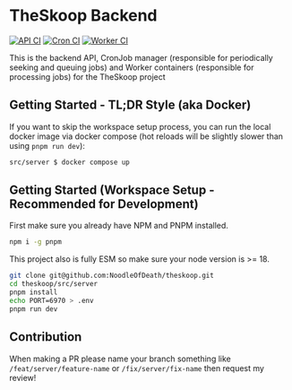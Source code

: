 # TheSkoop Backend

[![API CI](https://github.com/NoodleOfDeath/theskoop/actions/workflows/api-ci.yaml/badge.svg)](https://github.com/NoodleOfDeath/theskoop/actions/workflows/api-ci.yaml)
[![Cron CI](https://github.com/NoodleOfDeath/theskoop/actions/workflows/cron-ci.yaml/badge.svg)](https://github.com/NoodleOfDeath/theskoop/actions/workflows/cron-ci.yaml)
[![Worker CI](https://github.com/NoodleOfDeath/theskoop/actions/workflows/work-ci.yaml/badge.svg)](https://github.com/NoodleOfDeath/theskoop/actions/workflows/work-ci.yaml)

This is the backend API, CronJob manager (responsible for periodically seeking and queuing jobs) and Worker containers (responsible for processing jobs) for the TheSkoop project

## Getting Started - TL;DR Style (aka Docker)

If you want to skip the workspace setup process, you can run the local docker image via docker compose (hot reloads will be slightly slower than using `pnpm run dev`):

```bash
src/server $ docker compose up
```

## Getting Started (Workspace Setup - Recommended for Development)

First make sure you already have NPM and PNPM installed.

```bash
npm i -g pnpm
```

This project also is fully ESM so make sure your node version is >= 18.

```bash
git clone git@github.com:NoodleOfDeath/theskoop.git
cd theskoop/src/server
pnpm install
echo PORT=6970 > .env
pnpm run dev
```

## Contribution

When making a PR please name your branch something like `/feat/server/feature-name` or `/fix/server/fix-name` then request my review!
